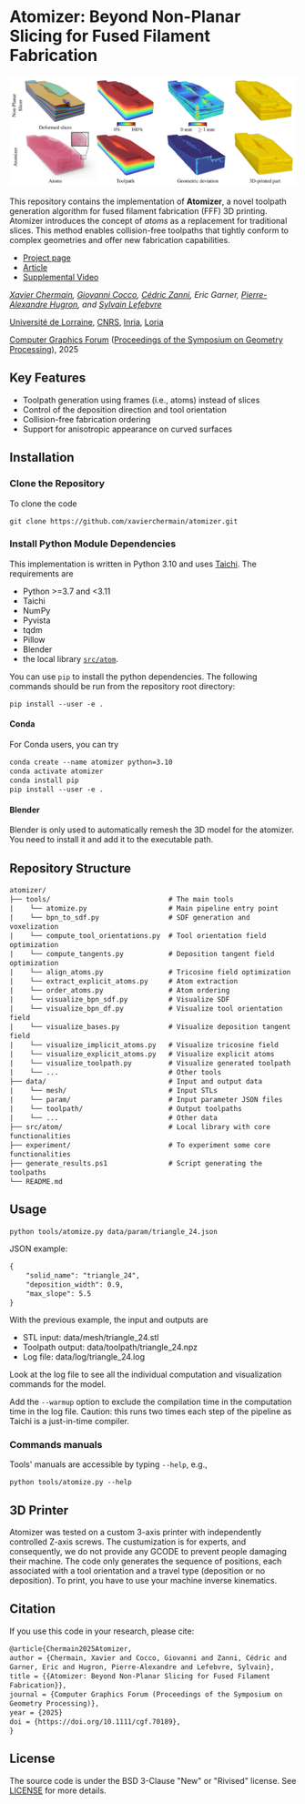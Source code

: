 # Atomizer: Beyond Non-Planar Slicing for Fused Filament Fabrication

![Representative image of the repository](data/image/doc/representative_image.png)

This repository contains the implementation of **Atomizer**, a novel toolpath generation algorithm for fused filament fabrication (FFF) 3D printing. Atomizer introduces the concept of *atoms* as a replacement for traditional slices. This method enables collision-free toolpaths that tightly conform to complex geometries and offer new fabrication capabilities.

- [Project page](https://xavierchermain.github.io/publications/atomizer)
- [Article](https://drive.google.com/file/d/1P4MiYd7Qz1rJdqrq3-CEuzC4vQ2PIMeO/view?usp=sharing)
- [Supplemental Video](https://youtu.be/d9SBcfkywqA)

*[Xavier Chermain](https://xavierchermain.github.io), [Giovanni Cocco](https://github.com/iota97), [Cédric Zanni](https://members.loria.fr/CZanni/), Eric Garner, [Pierre-Alexandre Hugron](https://www.linkedin.com/in/pierre-alexandre-hugron-b7b22552), and [Sylvain Lefebvre](https://www.antexel.com/sylefeb/research)*

[Université de Lorraine](https://www.univ-lorraine.fr/en/univ-lorraine/), [CNRS](https://www.cnrs.fr/en), [Inria](https://www.inria.fr/en), [Loria](https://www.loria.fr/en/)

[Computer Graphics Forum](https://doi.org/10.1111/cgf.70189) ([Proceedings of the Symposium on Geometry Processing](https://sgp2025.my.canva.site/program-page-sgp)), 2025

## Key Features

* Toolpath generation using frames (i.e., atoms) instead of slices
* Control of the deposition direction and tool orientation
* Collision-free fabrication ordering
* Support for anisotropic appearance on curved surfaces

## Installation

### Clone the Repository

To clone the code
```
git clone https://github.com/xavierchermain/atomizer.git
```

### Install Python Module Dependencies

This implementation is written in Python 3.10 and uses [Taichi](https://www.taichi-lang.org/). The requirements are

* Python >=3.7 and <3.11
* Taichi
* NumPy
* Pyvista
* tqdm
* Pillow
* Blender
* the local library [`src/atom`](src/atom).

You can use `pip` to install the python dependencies. The following commands should be run from the repository root directory:
```
pip install --user -e .
```

#### Conda

For Conda users, you can try
```
conda create --name atomizer python=3.10
conda activate atomizer
conda install pip
pip install --user -e .
```

#### Blender

Blender is only used to automatically remesh the 3D model for the atomizer. You need to install it and add it to the executable path.

## Repository Structure

```
atomizer/
├── tools/                             # The main tools
|    └── atomize.py                    # Main pipeline entry point
|    └── bpn_to_sdf.py                 # SDF generation and voxelization
|    └── compute_tool_orientations.py  # Tool orientation field optimization
|    └── compute_tangents.py           # Deposition tangent field optimization
|    └── align_atoms.py                # Tricosine field optimization
|    └── extract_explicit_atoms.py     # Atom extraction
|    └── order_atoms.py                # Atom ordering
|    └── visualize_bpn_sdf.py          # Visualize SDF
|    └── visualize_bpn_df.py           # Visualize tool orientation field
|    └── visualize_bases.py            # Visualize deposition tangent field
|    └── visualize_implicit_atoms.py   # Visualize tricosine field
|    └── visualize_explicit_atoms.py   # Visualize explicit atoms
|    └── visualize_toolpath.py         # Visualize generated toolpath
|    └── ...                           # Other tools
├── data/                              # Input and output data
|    └── mesh/                         # Input STLs
|    └── param/                        # Input parameter JSON files
|    └── toolpath/                     # Output toolpaths
|    └── ...                           # Other data
├── src/atom/                          # Local library with core functionalities
├── experiment/                        # To experiment some core functionalities
├── generate_results.ps1               # Script generating the toolpaths
└── README.md
```

## Usage

```
python tools/atomize.py data/param/triangle_24.json
```

JSON example:
```
{
    "solid_name": "triangle_24",
    "deposition_width": 0.9,
    "max_slope": 5.5
}
```

With the previous example, the input and outputs are
- STL input: data/mesh/triangle_24.stl
- Toolpath output: data/toolpath/triangle_24.npz
- Log file: data/log/triangle_24.log

Look at the log file to see all the individual computation and visualization
commands for the model.

Add the `--warmup` option to exclude the compilation time in the computation
time in the log file. Caution: this runs two times each step of the pipeline as
Taichi is a just-in-time compiler.

### Commands manuals

Tools' manuals are accessible by typing `--help`, e.g.,
```
python tools/atomize.py --help
```

## 3D Printer

Atomizer was tested on a custom 3-axis printer with independently controlled Z-axis screws. The custumization is for experts, and consequently, we do not provide any GCODE to prevent people damaging their machine. The code only generates the sequence of positions, each associated with a tool orientation and a travel type (deposition or no deposition). To print, you have to use your machine inverse kinematics.

## Citation

If you use this code in your research, please cite:

```
@article{Chermain2025Atomizer,
author = {Chermain, Xavier and Cocco, Giovanni and Zanni, Cédric and Garner, Eric and Hugron, Pierre-Alexandre and Lefebvre, Sylvain},
title = {{Atomizer: Beyond Non-Planar Slicing for Fused Filament Fabrication}},
journal = {Computer Graphics Forum (Proceedings of the Symposium on Geometry Processing)},
year = {2025}
doi = {https://doi.org/10.1111/cgf.70189},
}
```

## License

The source code is under the BSD 3-Clause "New" or "Rivised" license. See
[LICENSE](LICENSE) for more details.
